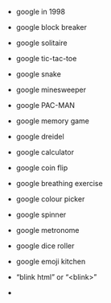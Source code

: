 - google in 1998

- google block breaker
- google solitaire
- google tic-tac-toe
- google snake
- google minesweeper
- google PAC-MAN
- google memory game

- google dreidel
- google calculator
- google coin flip
- google breathing exercise
- google colour picker
- google spinner
- google metronome
- google dice roller
- google emoji kitchen

- “blink html” or “\<blink\>”
-  
